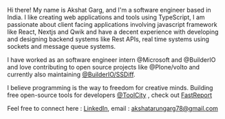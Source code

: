Hi there! My name is Akshat Garg, and I'm a software engineer based in India. I like creating web applications and tools using TypeScript, I am passionate about client facing applications involving javascript framework like React, Nextjs and Qwik and have a decent experience with developing and designing backend systems like Rest APIs, real time systems using sockets and message queue systems.  

I have worked as an software engineer intern @Microsoft and @BuilderIO and love contributing to open source projects like @Plone/volto and currently also maintaining [@BuilderIO/SSDiff](https://github.com/BuilderIO/ssdiff).

I believe programming is the way to freedom for creative minds.
Building free open-source tools for developers [@ToolCity](https://github.com/ToolCity) , check out [FastReport](https://github.com/ToolCity/FastReport)

Feel free to connect here : [LinkedIn](https://www.linkedin.com/in/akshat-garg-ba1ab0183/), email : akshatarungarg78@gmail.com
